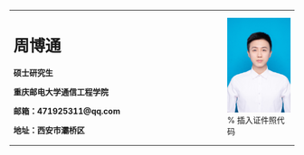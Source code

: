 <table border="0">
  <tr>
    <td width="75%">
      <h1>周博通</h1>
      <p><b>硕士研究生</b></p>
      <p><b>重庆邮电大学通信工程学院</b></p>
      <p><b>邮箱：471925311@qq.com</b></p>
      <p><b>地址：西安市灞桥区</b></p>
    </td>
    <td width="25%">
      <img src="/zbt.png" width="100%">      % 插入证件照代码
    </td>
  </tr>
</table>


